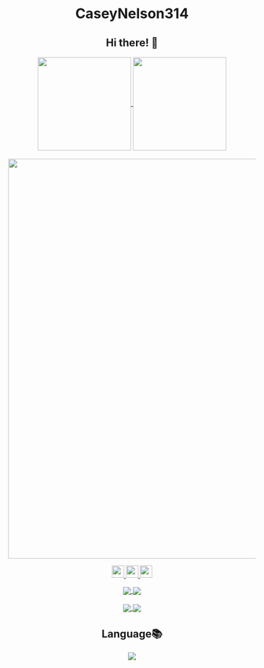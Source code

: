 <h1 align="center">CaseyNelson314</h1>
<h2 align="center">Hi there! 👋</h2>

<p align = "center">  <!--lang-->
  <a href="https://github.com/CaseyNelson314">
   <img align="center" height="190" src="https://github-readme-stats.vercel.app/api?username=CaseyNelson314&bg_color=0,afeeee,87cefa&title_color=191970&text_color=000">
  </a>
  <a href="https://github.com/CaseyNelson314">
   <img align="center" height="190" src="https://cheesits456-readme-stats.vercel.app/api/top-langs?username=CaseyNelson314&layout=compact&card_width=275&hide=c,meson,makefile&bg_color=0,afeeee,87cefa&title_color=191970&card_width=400&text_color=000000">
  </a>
  <br>
  <br>
  <a href="https://github.com/CaseyNelson314">
   <img align="center" width ="815" src="https://github-profile-trophy.vercel.app/?username=CaseyNelson314&theme=monokai&no-frame=true">
  </a>
  
</p>
<p align="center"> <!--langage-->
  <a href="http://twitter.com/Casey_NeIson">
    <img height="25" src="https://img.shields.io/twitter/follow/Casey_NeIson?label=Twitter&logo=twitter&style=flat&color=blue">
  </a>
  <a href="https://github.com/CaseyNelson314">
    <img height="25" src="https://img.shields.io/github/followers/CaseyNelson314?label=follow&logo=github&style=flat&color=blue">
  </a>
  <a href="https://github.com/CaseyNelson314">
    <img height="25" src="https://komarev.com/ghpvc/?username=CaseyNelson314&color=blue">
  </a>
</p>
 
<p align = "center">
  
 <a href="https://github.com/CaseyNelson314/Arduino">
  <img align="center" src="https://github-readme-stats.vercel.app/api/pin/?username=CaseyNelson314&bg_color=50,dda0dd,87cefa&title_color=191970&text_color=000&repo=Arduino">
 </a>
  
 <a href="https://github.com/CaseyNelson314/MoterDrive">
  <img align="center" src="https://github-readme-stats.vercel.app/api/pin/?username=CaseyNelson314&bg_color=50,dda0dd,87cefa&title_color=191970&text_color=000&repo=MoterDrive" />
 </a>
  
 <br>
 <br>
  
 <a href="https://github.com/CaseyNelson314/Variable-control">
  <img align="center" src="https://github-readme-stats.vercel.app/api/pin/?username=CaseyNelson314&bg_color=50,dda0dd,87cefa&title_color=191970&text_color=000&repo=Variable-control" />
 </a>
  
 <a href="https://github.com/CaseyNelson314/Encoder">
  <img align="center" src="https://github-readme-stats.vercel.app/api/pin/?username=CaseyNelson314&bg_color=50,dda0dd,87cefa&title_color=191970&text_color=000&repo=Encoder" />
 </a>
</p>

<h2 align="center">Language📚</h2>

<p align = "center">
 <a href="https://github.com/CaseyNelson314">
  <img align="center" src="https://github-readme-stats.vercel.app/api/top-langs/?username=CaseyNelson314&layout=compact&bg_color=0,afeeee,87cefa&title_color=191970&card_width=400&text_color=000000"/>
 </a>

</p>

